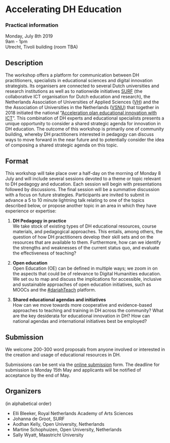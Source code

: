 # Accelerating DH Education

### Practical information
Monday, July 8th 2019  
9am - 1pm  
Utrecht, Tivoli building (room TBA)

## Description

The workshop offers a platform for communication between DH practitioners, specialists in educational sciences and digital innovation strategists. Its organisers are connected to several Dutch universities and research institutions as well as to nationwide initiatives [SURF](https://surf.nl/) (the collaborative ICT organisation for Dutch education and research), the Netherlands Association of Universities of Applied Sciences ([VH](https://www.vereniginghogescholen.nl/english)) and the the Association of Universities in the Netherlands ([VSNU](https://vsnu.nl/en_GB/)) that together in 2018 initiated the national “[Acceleration plan educational innovation with ICT](https://www.thedigitalsociety.info/acceleration-plan-for-innovation-in-education-with-ict/)”. This combination of DH experts and educational specialists presents a unique opportunity to consider a shared strategic agenda for innovation in DH education. The outcome of this workshop is primarily one of community building, whereby DH practitioners interested in pedagogy can discuss ways to move forward in the near future and to potentially consider the idea of composing a shared strategic agenda on this topic.

## Format
This workshop will take place over a half-day on the morning of Monday 8 July and will include several sessions devoted to a theme or topic relevant to DH pedagogy and education. Each session will begin with presentations followed by discussions. The final session will be a summative discussion with a focus on future strategies. Participants are invited to submit in advance a 5 to 10 minute lightning talk relating to one of the topics described below, or propose another topic in an area in which they have experience or expertise:

1. **DH Pedagogy in practice**  
We take stock of existing types of DH educational resources, course materials, and pedagogical approaches. This entails, among others, the question of how DH practitioners develop their skill sets and on the resources that are available to them. Furthermore, how can we identify the strengths and weaknesses of the current status quo, and evaluate the effectiveness of teaching?

1. **Open education**  
Open Education (OE) can be defined in multiple ways; we zoom in on the aspects that could be of relevance to Digital Humanities education. We set ou to map and discuss the implications for accessible, inclusive and sustainable approaches of open education initiatives, such as MOOCs and the [#dariahTeach](https://teach.dariah.eu/) platform. 

2. **Shared educational agendas and initiatives**  
How can we move towards more cooperative and evidence-based approaches to teaching and training in DH across the community? What are the key desiderata for educational innovation in DH? How can national agendas and international initiatives best be employed?

## Submission

We welcome 200-300 word proposals from anyone involved or interested in the creation and usage of educational resources in DH.


Submissions can be sent via the [online submission](https://docs.google.com/forms/d/e/1FAIpQLSehm6IWZ3LoXbc6ZLhlAGxq-0C84sSahOXIod5khexuF4dWxg/viewform?usp=sf_link) form. The deadline for submission is Monday 15th May and applicants will be notified of acceptance by the end of May.

## Organizers
(in alphabetical order)

- Elli Bleeker, Royal Netherlands Academy of Arts Sciences
- Johanna de Groot, SURF
- Aodhan Kelly, Open University, Netherlands
- Martine Schophuizen, Open University, Netherlands
- Sally Wyatt, Maastricht University
